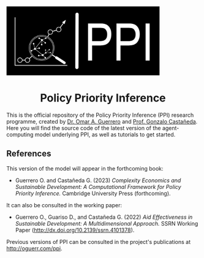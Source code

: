 <img src="./logo.png" width="400"/>

# <center> Policy Priority Inference </center>

This is the official repository of the Policy Priority Inference (PPI) research programme, created by [Dr. Omar A. Guerrero](http://oguerr.com) and [Prof. Gonzalo Castañeda](https://www.social-complexity.com).
Here you will find the source code of the latest version of the agent-computing model underlying PPI, as well as tutorials to get started.

## References

This version of the model will appear in the forthcoming book:

* Guerrero O. and Castañeda G. (2023) *Complexity Economics and Sustainable Development: A Computational Framework for Policy Priority Inference.* Cambridge University Press (forthcoming).

It can also be consulted in the working paper:

* Guerrero O., Guariso D., and Castañeda G. (2022) *Aid Effectiveness in Sustainable Development: A Multidimensional Approach.* SSRN Working Paper (http://dx.doi.org/10.2139/ssrn.4101378).


Previous versions of PPI can be consulted in the project's publications at http://oguerr.com/ppi.

